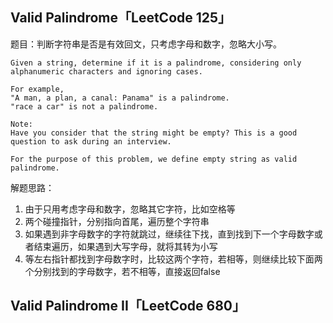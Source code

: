 ## Valid Palindrome「LeetCode 125」

题目：判断字符串是否是有效回文，只考虑字母和数字，忽略大小写。

```
Given a string, determine if it is a palindrome, considering only alphanumeric characters and ignoring cases.

For example,
"A man, a plan, a canal: Panama" is a palindrome.
"race a car" is not a palindrome.

Note:
Have you consider that the string might be empty? This is a good question to ask during an interview.

For the purpose of this problem, we define empty string as valid palindrome.
```

解题思路：

1. 由于只用考虑字母和数字，忽略其它字符，比如空格等
2. 两个碰撞指针，分别指向首尾，遍历整个字符串
3. 如果遇到非字母数字的字符就跳过，继续往下找，直到找到下一个字母数字或者结束遍历，如果遇到大写字母，就将其转为小写
4. 等左右指针都找到字母数字时，比较这两个字符，若相等，则继续比较下面两个分别找到的字母数字，若不相等，直接返回false

## Valid Palindrome II「LeetCode 680」
